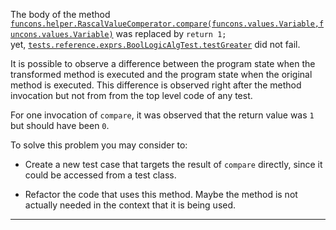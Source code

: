 
The body of the method [`funcons.helper.RascalValueComperator.compare(funcons.values.Variable,funcons.values.Variable)`](https://github.com/manuelleduc/Funcon4J/blob/9d2e32824daee71b895f0d9fa6091ed4de8e1513/language/src/main/java/funcons/helper/RascalValueComperator.java#L78) 
was  replaced by  `return 1;`  
yet,  [`tests.reference.exprs.BoolLogicAlgTest.testGreater`](https://github.com/manuelleduc/Funcon4J/blob/9d2e32824daee71b895f0d9fa6091ed4de8e1513/language/src/test/java/tests/reference/exprs/BoolLogicAlgTest.java) did not fail. 

It is possible to observe a difference between the program state when the transformed method is executed and the program state when the original method is executed. This difference is observed right after the method invocation but not from from the top level code of any test.


For one invocation of `compare`, it was observed that the return value  was `1` but should have been `0`.

To solve this problem you may consider to:

* Create a new test case that targets the result of `compare` directly, since it could be accessed from a test class.


* Refactor the code that uses this method. Maybe the method is not actually needed in the context that it is being used.

---